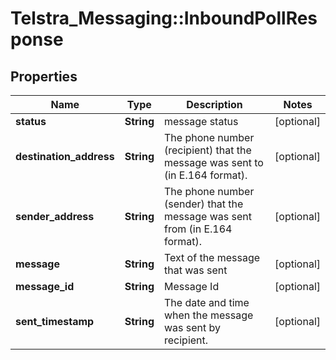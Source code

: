 # Telstra_Messaging::InboundPollResponse

## Properties
Name | Type | Description | Notes
------------ | ------------- | ------------- | -------------
**status** | **String** | message status | [optional] 
**destination_address** | **String** | The phone number (recipient) that the message was sent to (in E.164 format).  | [optional] 
**sender_address** | **String** | The phone number (sender) that the message was sent from (in E.164 format).  | [optional] 
**message** | **String** | Text of the message that was sent | [optional] 
**message_id** | **String** | Message Id | [optional] 
**sent_timestamp** | **String** | The date and time when the message was sent by recipient. | [optional] 


